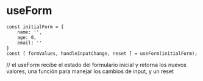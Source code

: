 # useForm

```
const initialForm = {
    name: '',
    age: 0,
    email: ''
}
const [ formValues, handleInputChange, reset ] = useForm(initialForm);
```

// el useForm recibe el estado del formulario inicial y retorna los nuevos valores, una función para manejar los cambios de input, y un reset